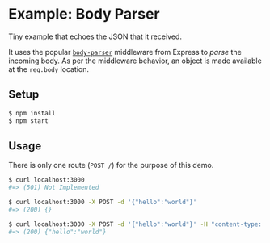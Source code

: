 # Example: Body Parser

Tiny example that echoes the JSON that it received.

It uses the popular [`body-parser`](https://github.com/expressjs/body-parser) middleware from Express to _parse_ the incoming body. As per the middleware behavior, an object is made available at the `req.body` location.

## Setup

```sh
$ npm install
$ npm start
```

## Usage

There is only one route (`POST /`) for the purpose of this demo.

```sh
$ curl localhost:3000
#=> (501) Not Implemented

$ curl localhost:3000 -X POST -d '{"hello":"world"}'
#=> (200) {}

$ curl localhost:3000 -X POST -d '{"hello":"world"}' -H "content-type: application/json"
#=> (200) {"hello":"world"}
```
